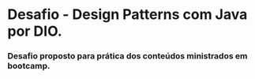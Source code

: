 # Desafio - Design Patterns com Java por DIO.

### Desafio proposto para prática dos conteúdos ministrados em bootcamp. 
